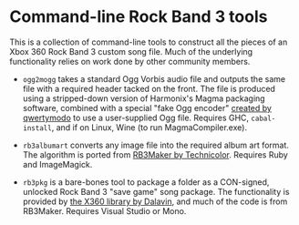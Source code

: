 # Command-line Rock Band 3 tools

This is a collection of command-line tools to construct all the pieces of an
Xbox 360 Rock Band 3 custom song file. Much of the underlying functionality
relies on work done by other community members.

* `ogg2mogg` takes a standard Ogg Vorbis audio file and outputs the same file
with a required header tacked on the front. The file is produced
using a stripped-down version of Harmonix's Magma packaging software, combined
with a special "fake Ogg encoder"
[created by qwertymodo](http://rockband.scorehero.com/forum/viewtopic.php?p=655652#655652)
to use a user-supplied Ogg file. Requires GHC, `cabal-install`, and if on Linux,
Wine (to run MagmaCompiler.exe).

* `rb3albumart` converts any image file into the required album art format. The
algorithm is ported from
[RB3Maker by Technicolor](http://rockband.scorehero.com/forum/viewtopic.php?t=34542).
Requires Ruby and ImageMagick.

* `rb3pkg` is a bare-bones tool to package a folder as a CON-signed, unlocked
Rock Band 3 "save game" song package. The functionality is provided by
[the X360 library by Dalavin](http://skunkiebutt.com/), and much of the code is
from RB3Maker. Requires Visual Studio or Mono.
